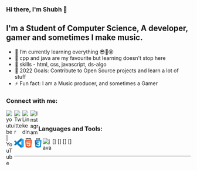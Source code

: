 ### Hi there, I'm Shubh 👋 

## I'm a Student of Computer Science, A developer, gamer and sometimes I make music.

- 🌱 I’m currently learning everything 😎🤣😵
- 👯 cpp and java are my favourite but learning doesn't stop here 
- 🎇 skills - html, css, javascript, ds-algo
- 🥅 2022 Goals: Contribute to Open Source projects and learn a lot of stuff
- ⚡ Fun fact: I am a Music producer, and sometimes a Gamer

### Connect with me:

[<img align="left" alt="youtube | YouTube" width="22px" src="https://cdn.jsdelivr.net/npm/simple-icons@v3/icons/youtube.svg" />][youtube]
[<img align="left" alt="Twitter" width="22px" src="https://cdn.jsdelivr.net/npm/simple-icons@v3/icons/twitter.svg" />][twitter]
[<img align="left" alt="LinkedIn" width="22px" src="https://cdn.jsdelivr.net/npm/simple-icons@v3/icons/linkedin.svg" />][linkedin]
[<img align="left" alt="Instagram" width="22px" src="https://cdn.jsdelivr.net/npm/simple-icons@v3/icons/instagram.svg" />][instagram]

<br />

### Languages and Tools:

[<img align="left" alt="Visual Studio Code" width="26px" src="https://raw.githubusercontent.com/github/explore/80688e429a7d4ef2fca1e82350fe8e3517d3494d/topics/visual-studio-code/visual-studio-code.png" />]
[<img align="left" alt="HTML5" width="26px" src="https://raw.githubusercontent.com/github/explore/80688e429a7d4ef2fca1e82350fe8e3517d3494d/topics/html/html.png" />]
[<img align="left" alt="CSS3" width="26px" src="https://raw.githubusercontent.com/github/explore/80688e429a7d4ef2fca1e82350fe8e3517d3494d/topics/css/css.png" />]
[<img align="left" alt="java" width="26px" src="https://cdn.icon-icons.com/icons2/2108/PNG/512/java_icon_130901.png" />]
<br />
<br />

---

[twitter]: https://twitter.com/shubh_sharma19
[youtube]: https://www.youtube.com/channel/UCeDRI5K_o77pMkTSReeRxvw
[instagram]: https://instagram.com/shubh_sharma19
[linkedin]: https://www.linkedin.com/in/shubh-sharma-312ba71b4/
